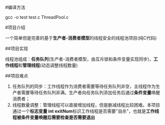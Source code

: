 #编译方法

gcc -o test test.c ThreadPool.c

#项目介绍

一个简单但是完善的基于**生产者-消费者模型**的线程安全的线程池项目(纯C代码)

##项目实现

线程池组成：**任务队列**(生产者-消费者模型，由互斥锁和条件变量实现同步)，**工作线程**和**管理线程**(动态调整线程数量)

##项目难点

1. 任务队列的同步：工作线程作为消费者需要等待任务队列非空，主线程作为生产者需要等待任务队列非满。生产者向任务队列添加任务后通过**条件变量**唤醒消费者；
2. 线程数量调整：管理线程可以直接增加线程，但是删减线程比较困难。本项目通过一个**标志变量 int exitNum**标识工作线程是否需要"自杀"，也就是**工作线程被条件变量唤醒后需要检查是否需要退出**

